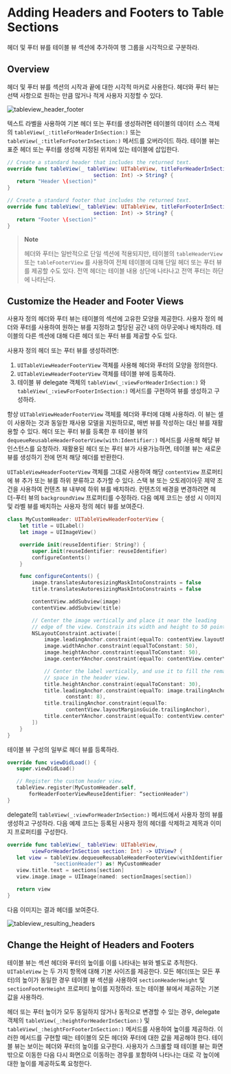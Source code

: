# Adding Headers and Footers to Table Sections

헤더 및 푸터 뷰를 테이블 뷰 섹션에 추가하여 행 그룹을 시각적으로 구분하라.

## Overview

헤더 및 푸터 뷰를 섹션의 시작과 끝에 대한 시각적 마커로 사용한다. 헤더와 푸터 뷰는 선택 사항으로 원하는 만큼 많거나 적게 사용자 지정할 수 있다.

![tableview\_header\_footer](https://github.com/junyng/study-apple-docs/tree/c4b292b17da2edc8670232ab9689281024a64f04/.gitbook/assets/tableview_header_footer.png)

텍스트 라벨을 사용하여 기본 헤더 또는 푸터를 생성하려면 테이블의 데이터 소스 객체의 `tableView(_:titleForHeaderInSection:)` 또는 `tableView(_:titleForFooterInSection:)` 메서드를 오버라이드 하라. 테이블 뷰는 표준 헤더 또는 푸터를 생성해 지정된 위치에 있는 테이블에 삽입한다.

```swift
// Create a standard header that includes the returned text.
override func tableView(_ tableView: UITableView, titleForHeaderInSection 
                            section: Int) -> String? {
   return "Header \(section)"
}

// Create a standard footer that includes the returned text.
override func tableView(_ tableView: UITableView, titleForFooterInSection 
                            section: Int) -> String? {
   return "Footer \(section)"
}
```

> **Note**
>
> 헤더와 푸터는 일반적으로 단일 섹션에 적용되지만, 테이블의 `tableHeaderView` 또는 `tableFooterView` 를 사용하여 전체 테이블에 대해 단일 헤더 또는 푸터 뷰를 제공할 수도 있다. 전역 헤더는 테이블 내용 상단에 나타나고 전역 푸터는 하단에 나타난다.

## Customize the Header and Footer Views

사용자 정의 헤더와 푸터 뷰는 테이블의 섹션에 고유한 모양을 제공한다. 사용자 정의 헤더와 푸터를 사용하여 원하는 뷰를 지정하고 할당된 공간 내의 아무곳에나 배치하라. 테이블의 다른 섹션에 대해 다른 헤더 또는 푸터 뷰를 제공할 수도 있다.

사용자 정의 헤더 또는 푸터 뷰를 생성하려면:

1. `UITableViewHeaderFooterView` 객체를 사용해 헤더와 푸터의 모양을 정의한다.
2. `UITableViewHeaderFooterView` 객체를 테이블 뷰에 등록하라.
3. 테이블 뷰 delegate 객체의 `tableView(_:viewForHeaderInSection:)` 와 `tableView(_:viewForFooterInSection:)` 메서드를 구현하여 뷰를 생성하고 구성하라.

항상 `UITableViewHeaderFooterView` 객체를 헤더와 푸터에 대해 사용하라. 이 뷰는 셀이 사용하는 것과 동일한 재사용 모델을 지원하므로, 매번 뷰를 작성하는 대신 뷰를 재활용할 수 있다. 헤더 또는 푸터 뷰를 등록한 후 테이블 뷰의 `dequeueReusableHeaderFooterView(with:Identifier:)` 메서드를 사용해 해당 뷰 인스턴스를 요청하라. 재활용된 헤더 또는 푸터 뷰가 사용가능하면, 테이블 뷰는 새로운 뷰를 생성하기 전에 먼저 해당 헤더를 반환한다.

`UITableViewHeaderFooterView` 객체를 그대로 사용하여 해당 `contentView` 프로퍼티에 뷰 추가 또는 뷰를 하위 분류하고 추가할 수 있다. 스택 뷰 또는 오토레이아웃 제약 조건을 사용하여 컨텐츠 뷰 내부에 하위 뷰를 배치하라. 컨텐츠의 배경을 변경하려면 헤더-푸터 뷰의 `backgroundView` 프로퍼티를 수정하라. 다음 예제 코드는 생성 시 이미지 및 라벨 뷰를 배치하는 사용자 정의 헤더 뷰를 보여준다.

```swift
class MyCustomHeader: UITableViewHeaderFooterView {
    let title = UILabel()
    let image = UIImageView()

    override init(reuseIdentifier: String?) {
        super.init(reuseIdentifier: reuseIdentifier)
        configureContents()
    }

    func configureContents() {
        image.translatesAutoresizingMaskIntoConstraints = false
        title.translatesAutoresizingMaskIntoConstraints = false

        contentView.addSubview(image)
        contentView.addSubview(title)

        // Center the image vertically and place it near the leading
        // edge of the view. Constrain its width and height to 50 points.
        NSLayoutConstraint.activate([
            image.leadingAnchor.constraint(equalTo: contentView.layoutMarginsGuide.leadingAnchor),
            image.widthAnchor.constraint(equalToConstant: 50),
            image.heightAnchor.constraint(equalToConstant: 50),
            image.centerYAnchor.constraint(equalTo: contentView.centerYAnchor),

            // Center the label vertically, and use it to fill the remaining
            // space in the header view. 
            title.heightAnchor.constraint(equalToConstant: 30),
            title.leadingAnchor.constraint(equalTo: image.trailingAnchor, 
                   constant: 8),
            title.trailingAnchor.constraint(equalTo: 
                   contentView.layoutMarginsGuide.trailingAnchor),
            title.centerYAnchor.constraint(equalTo: contentView.centerYAnchor)
        ])
    }
}
```

테이블 뷰 구성의 일부로 헤더 뷰를 등록하라.

```swift
override func viewDidLoad() {
   super.viewDidLoad()

   // Register the custom header view.
   tableView.register(MyCustomHeader.self, 
       forHeaderFooterViewReuseIdentifier: “sectionHeader")
}
```

delegate의 `tableView(_:viewForHeaderInSection:)` 메서드에서 사용자 정의 뷰를 생성하고 구성하라. 다음 예제 코드는 등록된 사용자 정의 헤더를 삭제하고 제목과 이미지 프로퍼티를 구성한다.

```swift
override func tableView(_ tableView: UITableView, 
        viewForHeaderInSection section: Int) -> UIView? {
   let view = tableView.dequeueReusableHeaderFooterView(withIdentifier:
               "sectionHeader") as! MyCustomHeader
   view.title.text = sections[section]
   view.image.image = UIImage(named: sectionImages[section])

   return view
}
```

다음 이미지는 결과 헤더를 보여준다.

![tableview\_resulting\_headers](https://github.com/junyng/study-apple-docs/tree/c4b292b17da2edc8670232ab9689281024a64f04/.gitbook/assets/tableview_resulting_headers.png)

## Change the Height of Headers and Footers

테이블 뷰는 섹션 헤더와 푸터의 높이를 이를 나타내는 뷰와 별도로 추적한다. `UITableView` 는 두 가지 항목에 대해 기본 사이즈를 제공한다. 모든 헤더\(또는 모든 푸터\)의 높이가 동일한 경우 테이블 뷰 섹션을 사용하여 `sectionHeaderHeight` 및 `sectionFooterHeight` 프로퍼티 높이를 지정하라. 또는 테이블 뷰에서 제공하는 기본값을 사용하라.

헤더 또는 푸터 높이가 모두 동일하지 않거나 동적으로 변경할 수 있는 경우, delegate 객체의 `tableView(_:heightForHeaderInSection:)` 및 `tableView(_:heightForFooterInSection:)` 메서드를 사용하여 높이를 제공하라. 이러한 메서드를 구현할 때는 테이블의 모든 헤더와 푸터에 대한 값을 제공해야 한다. 테이블 뷰는 보이는 헤더와 푸터의 높이를 요구한다. 사용자가 스크롤할 때 테이블 뷰는 화면 밖으로 이동한 다음 다시 화면으로 이동하는 경우를 포함하여 나타나는 대로 각 높이에 대한 높이를 제공하도록 요청한다.

